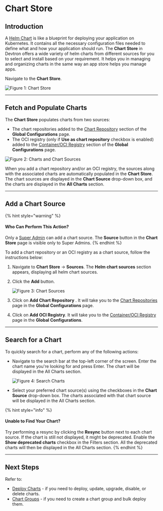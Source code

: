 # Chart Store

## Introduction

A [Helm Chart](../../reference/glossary.md#helm-chartspackages) is like a blueprint for deploying your application on Kubernetes. It contains all the necessary configuration files needed to define what and how your application should run. The **Chart Store** in Devtron offers a wide variety of helm charts from different sources for you to select and install based on your requirement. It helps you in managing and organizing charts in the same way an app store helps you manage apps.

Navigate to the **Chart Store**.

![Figure 1: Chart Store](https://devtron-public-asset.s3.us-east-2.amazonaws.com/images/deploy-chart/chart-store-without-chartgroup.jpg)

***

## Fetch and Populate Charts

The **Chart Store** populates charts from two sources:

* The chart repositories added to the [Chart Repository](../global-configurations/chart-repo.md) section of the **Global Configurations** page.
* The OCI registry (only if **Use as chart repository** checkbox is enabled) added to the [Container/OCI Registry](../global-configurations/container-registries.md) section of the **Global Configurations** page.

![Figure 2: Charts and Chart Sources](https://devtron-public-asset.s3.us-east-2.amazonaws.com/images/deploy-chart/charts-chartsource.jpg)

When you add a chart repository and/or an OCI registry, the sources along with the associated charts are automatically populated in the **Chart Store**. The chart sources are displayed in the **Chart Source** drop-down box, and the charts are displayed in the **All Charts** section.

***

## Add a Chart Source

{% hint style="warning" %}
#### Who Can Perform This Action?

Only a [Super Admin](../global-configurations/user-access.md#assign-super-admin-permissions) can add a chart source. The **Source** button in the **Chart Store** page is visible only to Super Admins.
{% endhint %}

To add a chart repository or an OCI registry as a chart source, follow the instructions below:

1. Navigate to **Chart Store** → **Sources**. The **Helm chart sources** section appears, displaying all helm chart sources.
2.  Click the **Add** button.

    ![Figure 3: Chart Sources](https://devtron-public-asset.s3.us-east-2.amazonaws.com/images/deploy-chart/chart-sources.jpg)
3. Click on **Add Chart Repository** . It will take you to the [Chart Repositories](../global-configurations/chart-repo.md#add-chart-repository) page in the **Global Configurations** page.
4. Click on **Add OCI Registry**. It will take you to the [Container/OCI Registry](../global-configurations/container-registries.md#add-container-registry) page in the **Global Configurations**.

***

## Search for a Chart

To quickly search for a chart, perform any of the following actions:

*   Navigate to the search bar at the top-left corner of the screen. Enter the chart name you're looking for and press Enter. The chart will be displayed in the All Charts section.

    ![Figure 4: Search Charts](https://devtron-public-asset.s3.us-east-2.amazonaws.com/images/deploy-chart/search-charts.jpg)
* Select your preferred chart source(s) using the checkboxes in the **Chart Source** drop-down box. The charts associated with that chart source will be displayed in the All Charts section.

{% hint style="info" %}
#### Unable to Find Your Chart?

Try performing a resync by clicking the **Resync** button next to each chart source. If the chart is still not displayed, it might be deprecated. Enable the **Show deprecated charts** checkbox in the Filters section. All the deprecated charts will then be displayed in the All Charts section.
{% endhint %}

***

## Next Steps

Refer to:

* [Deploy Charts](deployment-of-charts.md) - if you need to deploy, update, upgrade, disable, or delete charts.
* [Chart Groups](chart-group.md) - if you need to create a chart group and bulk deploy them.
